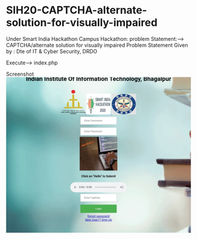 # SIH20-CAPTCHA-alternate-solution-for-visually-impaired
Under Smart India Hackathon Campus Hackathon: problem Statement:--> CAPTCHA/alternate solution for visually impaired
Problem Statement Given by : Dte of IT & Cyber Security, DRDO

Execute--> index.php

Screenshot
![Screenshot is here](IMG_20200219_113837.jpg)
